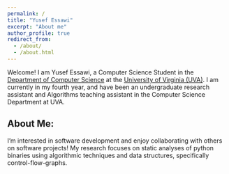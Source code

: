 ```yaml
---
permalink: /
title: "Yusef Essawi"
excerpt: "About me"
author_profile: true
redirect_from: 
  - /about/
  - /about.html
---
```


Welcome! I am Yusef Essawi, a Computer Science Student in the [Department of Computer Science](https://engineering.virginia.edu/departments/computer-science) at the [University of Virginia (UVA)](https://www.virginia.edu/). I am currently in my fourth year, and have been an undergraduate research assistant and Algorithms teaching assistant in the Computer Science Department at UVA.

## About Me:
I’m interested in software development and enjoy collaborating with others on software projects! My research focuses on static analyses of python binaries using algorithmic techniques and data structures, specifically control-flow-graphs. 